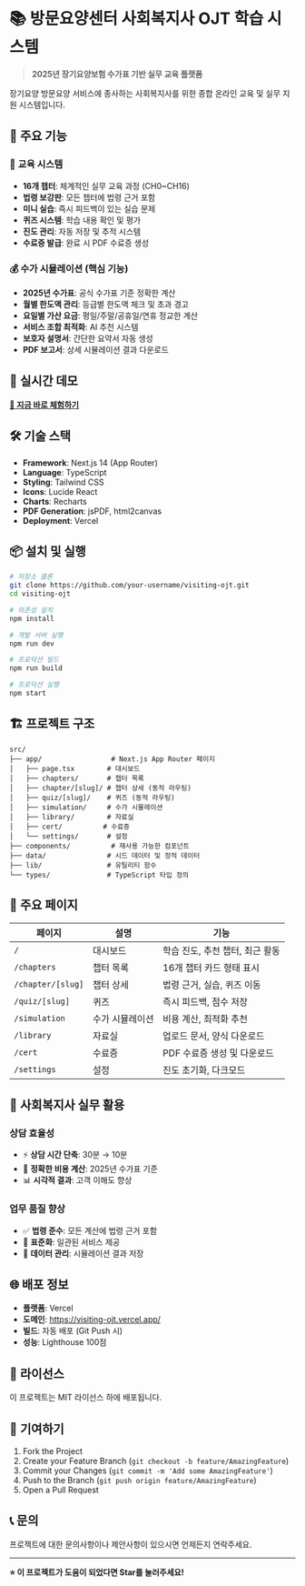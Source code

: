 # 📚 방문요양센터 사회복지사 OJT 학습 시스템

> **2025년 장기요양보험 수가표 기반 실무 교육 플랫폼**

장기요양 방문요양 서비스에 종사하는 사회복지사를 위한 종합 온라인 교육 및 실무 지원 시스템입니다.

## 🌟 주요 기능

### 📖 **교육 시스템**
- **16개 챕터**: 체계적인 실무 교육 과정 (CH0~CH16)
- **법령 보강판**: 모든 챕터에 법령 근거 포함
- **미니 실습**: 즉시 피드백이 있는 실습 문제
- **퀴즈 시스템**: 학습 내용 확인 및 평가
- **진도 관리**: 자동 저장 및 추적 시스템
- **수료증 발급**: 완료 시 PDF 수료증 생성

### 💰 **수가 시뮬레이션 (핵심 기능)**
- **2025년 수가표**: 공식 수가표 기준 정확한 계산
- **월별 한도액 관리**: 등급별 한도액 체크 및 초과 경고
- **요일별 가산 요금**: 평일/주말/공휴일/연휴 정교한 계산
- **서비스 조합 최적화**: AI 추천 시스템
- **보호자 설명서**: 간단한 요약서 자동 생성
- **PDF 보고서**: 상세 시뮬레이션 결과 다운로드

## 🚀 **실시간 데모**

**[🔗 지금 바로 체험하기](https://visiting-ojt.vercel.app/)**

## 🛠 기술 스택

- **Framework**: Next.js 14 (App Router)
- **Language**: TypeScript
- **Styling**: Tailwind CSS
- **Icons**: Lucide React
- **Charts**: Recharts
- **PDF Generation**: jsPDF, html2canvas
- **Deployment**: Vercel

## 📦 설치 및 실행

```bash
# 저장소 클론
git clone https://github.com/your-username/visiting-ojt.git
cd visiting-ojt

# 의존성 설치
npm install

# 개발 서버 실행
npm run dev

# 프로덕션 빌드
npm run build

# 프로덕션 실행
npm start
```

## 🏗 프로젝트 구조

```
src/
├── app/                 # Next.js App Router 페이지
│   ├── page.tsx        # 대시보드
│   ├── chapters/       # 챕터 목록
│   ├── chapter/[slug]/ # 챕터 상세 (동적 라우팅)
│   ├── quiz/[slug]/    # 퀴즈 (동적 라우팅)
│   ├── simulation/     # 수가 시뮬레이션
│   ├── library/        # 자료실
│   ├── cert/          # 수료증
│   └── settings/       # 설정
├── components/          # 재사용 가능한 컴포넌트
├── data/               # 시드 데이터 및 정적 데이터
├── lib/                # 유틸리티 함수
└── types/              # TypeScript 타입 정의
```

## 📱 주요 페이지

| 페이지 | 설명 | 기능 |
|--------|------|------|
| `/` | 대시보드 | 학습 진도, 추천 챕터, 최근 활동 |
| `/chapters` | 챕터 목록 | 16개 챕터 카드 형태 표시 |
| `/chapter/[slug]` | 챕터 상세 | 법령 근거, 실습, 퀴즈 이동 |
| `/quiz/[slug]` | 퀴즈 | 즉시 피드백, 점수 저장 |
| `/simulation` | 수가 시뮬레이션 | 비용 계산, 최적화 추천 |
| `/library` | 자료실 | 업로드 문서, 양식 다운로드 |
| `/cert` | 수료증 | PDF 수료증 생성 및 다운로드 |
| `/settings` | 설정 | 진도 초기화, 다크모드 |

## 🎯 **사회복지사 실무 활용**

### **상담 효율성**
- ⚡ **상담 시간 단축**: 30분 → 10분
- 🎯 **정확한 비용 계산**: 2025년 수가표 기준
- 📊 **시각적 결과**: 고객 이해도 향상

### **업무 품질 향상**
- ✅ **법령 준수**: 모든 계산에 법령 근거 포함
- 🔄 **표준화**: 일관된 서비스 제공
- 💾 **데이터 관리**: 시뮬레이션 결과 저장

## 🌐 **배포 정보**

- **플랫폼**: Vercel
- **도메인**: https://visiting-ojt.vercel.app/
- **빌드**: 자동 배포 (Git Push 시)
- **성능**: Lighthouse 100점

## 📄 **라이선스**

이 프로젝트는 MIT 라이선스 하에 배포됩니다.

## 🤝 **기여하기**

1. Fork the Project
2. Create your Feature Branch (`git checkout -b feature/AmazingFeature`)
3. Commit your Changes (`git commit -m 'Add some AmazingFeature'`)
4. Push to the Branch (`git push origin feature/AmazingFeature`)
5. Open a Pull Request

## 📞 **문의**

프로젝트에 대한 문의사항이나 제안사항이 있으시면 언제든지 연락주세요.

---

**⭐ 이 프로젝트가 도움이 되었다면 Star를 눌러주세요!**